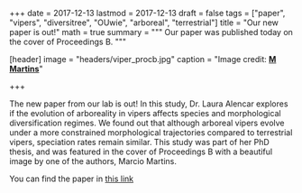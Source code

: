 +++
date = 2017-12-13
lastmod = 2017-12-13
draft = false
tags = ["paper", "vipers", "diversitree", "OUwie", "arboreal", "terrestrial"]
title = "Our new paper is out!"
math = true
summary = """
Our paper was published today on the cover of Proceedings B. 
"""

[header]
image = "headers/viper_procb.jpg"
caption = "Image credit: [**M Martins**](http://eco.ib.usp.br/labvert/)"

+++

The new paper from our lab is out! In this study, Dr. Laura Alencar explores if the evolution of arboreality in vipers
affects species and morphological diversification regimes. We found out that although arboreal vipers
evolve under a more constrained morphological trajectories compared to terrestrial vipers, 
speciation rates remain similar. This study was part of her PhD thesis, and was featured 
in the cover of Proceedings B with a beautiful image by one of the authors, Marcio Martins.

You can find the paper in [this link](http://dx.doi.org/10.1098/rspb.2017.1775)
